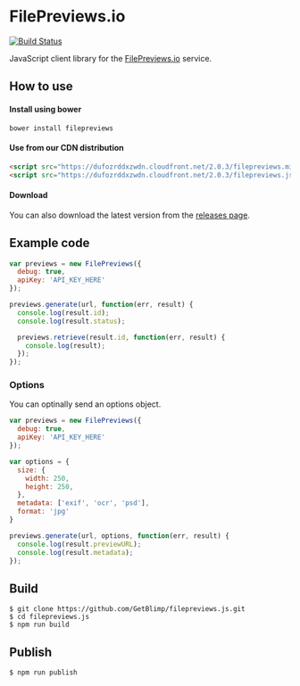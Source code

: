# FilePreviews.io
[![Build Status](https://travis-ci.org/GetBlimp/filepreviews.js.svg)](https://travis-ci.org/GetBlimp/filepreviews.js)

JavaScript client library for the [FilePreviews.io](http://filepreviews.io) service.

## How to use
#### Install using bower
```
bower install filepreviews
```

#### Use from our CDN distribution
```html
<script src="https://dufozrddxzwdn.cloudfront.net/2.0.3/filepreviews.min.js"></script>
<script src="https://dufozrddxzwdn.cloudfront.net/2.0.3/filepreviews.js"></script>
```

#### Download
You can also download the latest version from the [releases page](https://github.com/GetBlimp/filepreviews.js/releases/).

## Example code
```js
var previews = new FilePreviews({
  debug: true,
  apiKey: 'API_KEY_HERE'
});

previews.generate(url, function(err, result) {
  console.log(result.id);
  console.log(result.status);

  previews.retrieve(result.id, function(err, result) {
    console.log(result);
  });
});
```

### Options
You can optinally send an options object.
```js
var previews = new FilePreviews({
  debug: true,
  apiKey: 'API_KEY_HERE'
});

var options = {
  size: {
    width: 250,
    height: 250,
  },
  metadata: ['exif', 'ocr', 'psd'],
  format: 'jpg'
}

previews.generate(url, options, function(err, result) {
  console.log(result.previewURL);
  console.log(result.metadata);
});
```

## Build
```
$ git clone https://github.com/GetBlimp/filepreviews.js.git
$ cd filepreviews.js
$ npm run build
```

## Publish
```
$ npm run publish
```
